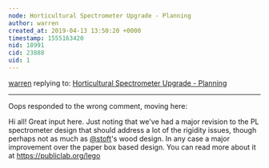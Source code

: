 ```yaml
---
node: Horticultural Spectrometer Upgrade - Planning
author: warren
created_at: 2019-04-13 13:50:20 +0000
timestamp: 1555163420
nid: 18991
cid: 23888
uid: 1
---
```




[warren](../profile/warren) replying to: [Horticultural Spectrometer Upgrade - Planning](../notes/jenjimah/04-07-2019/horticultural-spectroscope-upgrade-planning)

----
Oops responded to the wrong comment, moving here:

Hi all! Great input here. Just noting that we've had a major revision to the PL spectrometer design that should address a lot of the rigidity issues, though perhaps not as much as [@stoft](/profile/stoft)'s wood design. In any case a major improvement over the paper box based design. You can read more about it at https://publiclab.org/lego